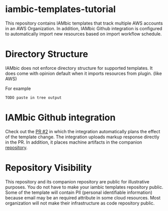 # iambic-templates-tutorial

This repository contains IAMbic templates that track multiple AWS accounts in an AWS Organization. In addition, IAMbic Github integration is configured to automatically import new resources based on import workflow schedule.

# Directory Structure

IAMbic does not enforce directory structure for supported templates. It does come with opinion default when it imports resources from plugin. (like AWS)

For example

```console
TODO paste in tree output
```

# IAMbic Github integration

Check out the [PR #2](https://github.com/smoy/iambic-templates-tutorial/pull/2) in which the integration automatically plans the effect of the template change. The integration uploads markup response directly in the PR. In addition, it places machine artifacts in the companion [repository](https://github.com/smoy/iambic-templates-tutorial-gist). 

# Repository Visibility

This repository and its companion repository are public for illustrative purposes. You do not have to make your iambic templates repository public. Some of the template will contain PII (personal identifiable information) because email may be an required attribute in some cloud resources. Most organization will not make their infrastructure as code repository public. 
